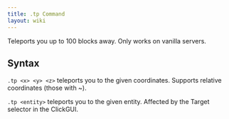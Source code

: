```yaml
---
title: .tp Command
layout: wiki
---
```

Teleports you up to 100 blocks away. Only works on vanilla servers.

## Syntax
`.tp <x> <y> <z>` teleports you to the given coordinates. Supports relative coordinates (those with ~).

`.tp <entity>` teleports you to the given entity. Affected by the Target selector in the ClickGUI.
